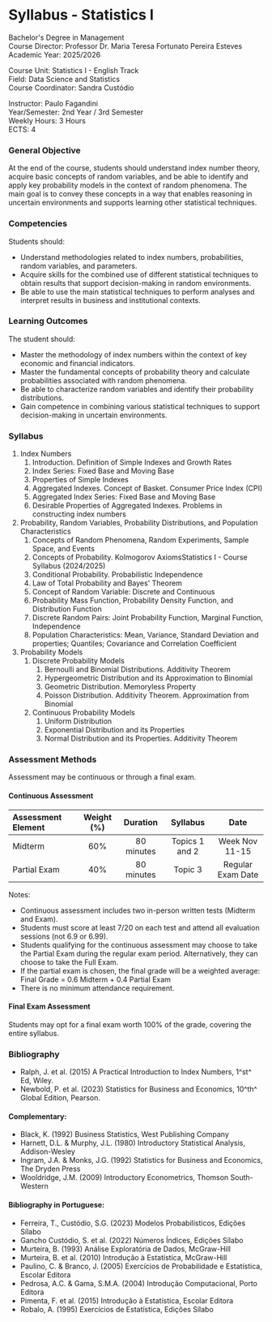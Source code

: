 # Syllabus \- Statistics I

Bachelor's Degree in Management  
Course Director: Professor Dr. Maria Teresa Fortunato Pereira Esteves  
Academic Year: 2025/2026

Course Unit: Statistics I \- English Track  
Field: Data Science and Statistics  
Course Coordinator: Sandra Custódio

Instructor: Paulo Fagandini  
Year/Semester: 2nd Year / 3rd Semester  
Weekly Hours: 3 Hours  
ECTS: 4

### General Objective

At the end of the course, students should understand index number theory, acquire basic concepts of random variables, and be able to identify and apply key probability models in the context of random phenomena. The main goal is to convey these concepts in a way that enables reasoning in uncertain environments and supports learning other statistical techniques.

### Competencies

Students should:

* Understand methodologies related to index numbers, probabilities, random variables, and parameters.  
* Acquire skills for the combined use of different statistical techniques to obtain results that support decision-making in random environments.  
* Be able to use the main statistical techniques to perform analyses and interpret results in business and institutional contexts.

### Learning Outcomes

The student should:

* Master the methodology of index numbers within the context of key economic and financial indicators.  
* Master the fundamental concepts of probability theory and calculate probabilities associated with random phenomena.  
* Be able to characterize random variables and identify their probability distributions.  
* Gain competence in combining various statistical techniques to support decision-making in uncertain environments.

### Syllabus

1. Index Numbers  
   1. Introduction. Definition of Simple Indexes and Growth Rates  
   2. Index Series: Fixed Base and Moving Base  
   3. Properties of Simple Indexes  
   4. Aggregated Indexes. Concept of Basket. Consumer Price Index (CPI)  
   5. Aggregated Index Series: Fixed Base and Moving Base  
   6. Desirable Properties of Aggregated Indexes. Problems in constructing index numbers  
2. Probability, Random Variables, Probability Distributions, and Population Characteristics  
   1. Concepts of Random Phenomena, Random Experiments, Sample Space, and Events  
   2. Concepts of Probability. Kolmogorov AxiomsStatistics I \- Course Syllabus (2024/2025)  
   3. Conditional Probability. Probabilistic Independence  
   4. Law of Total Probability and Bayes' Theorem  
   5. Concept of Random Variable: Discrete and Continuous  
   6. Probability Mass Function, Probability Density Function, and Distribution Function  
   7. Discrete Random Pairs: Joint Probability Function, Marginal Function, Independence  
   8. Population  Characteristics:  Mean,  Variance,  Standard  Deviation  and  properties;  Quantiles;  Covariance  and Correlation Coefficient  
3. Probability Models  
   1. Discrete Probability Models  
      1. Bernoulli and Binomial Distributions. Additivity Theorem  
      2. Hypergeometric Distribution and its Approximation to Binomial  
      3. Geometric Distribution. Memoryless Property  
      4. Poisson Distribution. Additivity Theorem. Approximation from Binomial  
   2. Continuous Probability Models  
      1. Uniform Distribution  
      2. Exponential Distribution and its Properties  
      3. Normal Distribution and its Properties. Additivity Theorem

### Assessment Methods

Assessment may be continuous or through a final exam.

#### Continuous Assessment

| Assessment Element | Weight (%) | Duration  | Syllabus  | Date |
| :---- | :---: | :---: | :---: | :---: |
| Midterm | 60% | 80 minutes | Topics 1 and 2 | Week Nov 11-15 |
| Partial Exam | 40% | 80 minutes | Topic 3 | Regular Exam Date |

Notes:

* Continuous assessment includes two in-person written tests (Midterm and Exam).  
* Students must score at least 7/20 on each test and attend all evaluation sessions (not 6.9 or 6.99).  
* Students qualifying for the continuous assessment may choose to take the Partial Exam during the regular exam period. Alternatively, they can choose to take the Full Exam.  
* If the partial exam is chosen, the final grade will be a weighted average: Final Grade \= 0.6 Midterm \+ 0.4 Partial Exam  
* There is no minimum attendance requirement.


#### Final Exam Assessment

Students may opt for a final exam worth 100% of the grade, covering the entire syllabus.

### Bibliography

* Ralph, J. et al. (2015) A Practical Introduction to Index Numbers, 1^st^ Ed, Wiley.
* Newbold, P. et al. (2023) Statistics for Business and Economics, 10^th^ Global Edition, Pearson.

#### Complementary:

* Black, K. (1992) Business Statistics, West Publishing Company  
* Harnett, D.L. & Murphy, J.L. (1980) Introductory Statistical Analysis, Addison-Wesley  
* Ingram, J.A. & Monks, J.G. (1992) Statistics for Business and Economics, The Dryden Press  
* Wooldridge, J.M. (2009) Introductory Econometrics, Thomson South-Western

#### Bibliography in Portuguese:

* Ferreira, T., Custódio, S.G. (2023) Modelos Probabilísticos, Edições Sílabo  
* Gancho Custódio, S. et al. (2022) Números Índices, Edições Sílabo  
* Murteira, B. (1993) Análise Exploratória de Dados, McGraw-Hill  
* Murteira, B. et al. (2010) Introdução à Estatística, McGraw-Hill  
* Paulino, C. & Branco, J. (2005) Exercícios de Probabilidade e Estatística, Escolar Editora  
* Pedrosa, A.C. & Gama, S.M.A. (2004) Introdução Computacional, Porto Editora  
* Pimenta, F. et al. (2015) Introdução à Estatística, Escolar Editora  
* Robalo, A. (1995) Exercícios de Estatística, Edições Sílabo